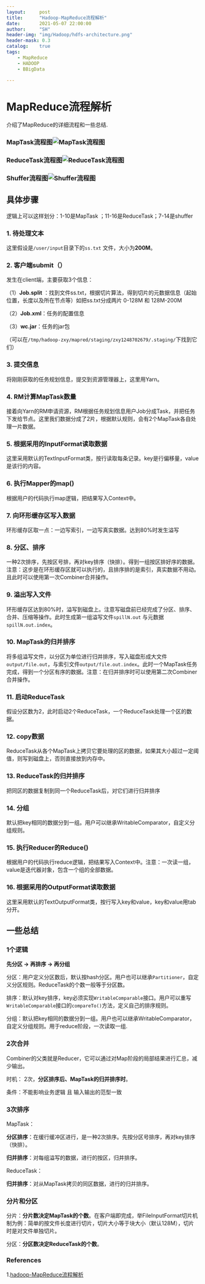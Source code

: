 ```yaml
---
layout:     post
title:      "Hadoop-MapReduce流程解析"
date:       2021-05-07 22:00:00
author:     "SH"
header-img: "img/Hadoop/hdfs-architecture.png"
header-mask: 0.3
catalog:    true
tags:
    - MapReduce
    - HADOOP
    - BBigData

---
```


# MapReduce流程解析

介绍了MapReduce的详细流程和一些总结.

### MapTask流程图![MapTask流程图](/img/Hadoop/MR_MapTask流程图.png)
### ReduceTask流程图![ReduceTask流程图](/img/Hadoop/MR_ReduceTask流程图.png)
### Shuffer流程图![Shuffer流程图](/img/Hadoop/MR_Shuffer流程图.png)
## 具体步骤
逻辑上可以这样划分：1-10是MapTask ；11-16是ReduceTask；7-14是shuffer

### **1. 待处理文本**
这里假设是`/user/input`目录下的`ss.txt` 文件，大小为**200M**。

### **2. 客户端submit（）**
发生在client端，主要获取3个信息：

（1）**Job.split** ：找到文件ss.txt，根据切片算法，得到切片的元数据信息（起始位置，长度以及所在节点等）如把ss.txt分成两片 0-128M 和 128M-200M

（2）**Job.xml**：任务的配置信息

（3）**wc.jar**：任务的jar包

（可以在`/tmp/hadoop-zxy/mapred/staging/zxy1248702679/.staging/`下找到它们）

### **3. 提交信息**
将刚刚获取的任务规划信息，提交到资源管理器上，这里用Yarn。

### **4. RM计算MapTask数量**
接着向Yarn的RM申请资源，RM根据任务规划信息用户Job分成Task，并把任务下发给节点。这里我们数据分成了2片，根据默认规则，会有2个MapTask各自处理一片数据。

### **5. 根据采用的InputFormat读取数据**
这里采用默认的TextInputFormat类，按行读取每条记录。key是行偏移量，value是该行的内容。

### **6. 执行Mapper的map()**
根据用户的代码执行map逻辑，把结果写入Context中。

### **7. 向环形缓存区写入数据**
环形缓存区取一点：一边写索引，一边写真实数据。达到80%时发生溢写

### **8. 分区、排序**
一种2次排序，先按区号排，再对key排序（快排）。得到一组按区排好序的数据。注意：这步是在环形缓存区就可以执行的，且排序排的是索引，真实数据不用动。且此时可以使用第一次Combiner合并操作。

### **9. 溢出写入文件**
环形缓存区达到80%时，溢写到磁盘上。注意写磁盘前已经完成了分区、排序、合并、压缩等操作。此时生成第一组溢写文件`spillN.out` 与元数据`spillN.out.index`。

### **10. MapTask的归并排序**
将多组溢写文件，以分区为单位进行归并排序，写入磁盘形成大文件`output/file.out`，与索引文件`output/file.out.index`。此时一个MapTask任务完成，得到一个分区有序的数据。注意：在归并排序时可以使用第二次Combiner合并操作。

### **11. 启动ReduceTask**
假设分区数为2，此时启动2个ReduceTask，一个ReduceTask处理一个区的数据。

### **12. copy数据**
ReduceTask从各个MapTask上拷贝它要处理的区的数据，如果其大小超过一定阈值，则写到磁盘上，否则直接放到内存中。

### **13. ReduceTask的归并排序**
把同区的数据复制到同一个ReduceTask后，对它们进行归并排序

### **14. 分组**
默认把key相同的数据分到一组。用户可以继承WritableComparator，自定义分组规则。

### **15. 执行Reducer的Reduce()**
根据用户的代码执行reduce逻辑，把结果写入Context中。注意：一次读一组，value是迭代器对象，包含一个组的全部数据。

### **16. 根据采用的OutputFormat读取数据**
这里采用默认的TextOutputFormat类，按行写入key和value，key和value用tab分开。

## 一些总结
### **1个逻辑**
**先分区 -> 再排序 -> 再分组**

分区：用户定义分区数后，默认按hash分区。用户也可以继承`Partitioner`，自定义分区规则。ReduceTask的个数一般等于分区数。

排序：默认对key排序，key必须实现`WritableComparable`接口。用户可以重写`WritableComparable`接口的`compareTo()`方法，定义自己的排序规则。

分组：默认把key相同的数据分到一组。用户也可以继承WritableComparator，自定义分组规则。用于reduce阶段，一次读取一组.

### **2次合并**
Combiner的父类就是Reducer，它可以通过对Map阶段的局部结果进行汇总，减少输出。

时机： 2次，**分区排序后、MapTask的归并排序时**。

条件：不能影响业务逻辑 且 输入输出的范型一致

### **3次排序**
MapTask：

**分区排序**：在缓行缓冲区进行，是一种2次排序。先按分区号排序，再对key排序（快排）。

**归并排序**：对每组溢写的数据，进行的按区，归并排序。

ReduceTask：

**归并排序**：对从MapTask拷贝的同区数据，进行的归并排序。

### **分片和分区**
分片：**分片数决定MapTask的个数**。在客户端即完成，举FileInputFormat切片机制为例：简单的按文件长度进行切片，切片大小等于块大小（默认128M），切片时是对文件单独切片。

分区：**分区数决定ReduceTask的个数**。



### References
1.[hadoop-MapReduce流程解析](https://zouxxyy.github.io/2019/08/30/hadoop-MapReduce%E6%B5%81%E7%A8%8B%E8%A7%A3%E6%9E%90/#more)

